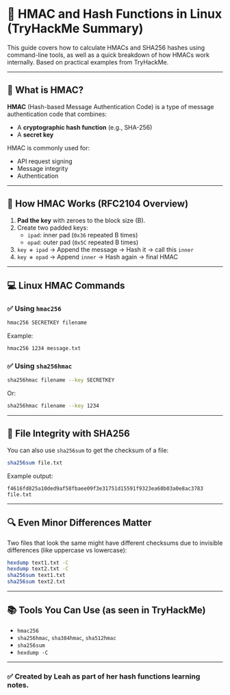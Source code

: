 # 🔐 HMAC and Hash Functions in Linux (TryHackMe Summary)

This guide covers how to calculate HMACs and SHA256 hashes using command-line tools, as well as a quick breakdown of how HMACs work internally. Based on practical examples from TryHackMe.

---

## 🧾 What is HMAC?

**HMAC** (Hash-based Message Authentication Code) is a type of message authentication code that combines:
- A **cryptographic hash function** (e.g., SHA-256)
- A **secret key**

HMAC is commonly used for:
- API request signing
- Message integrity
- Authentication

---

## 📐 How HMAC Works (RFC2104 Overview)

1. **Pad the key** with zeroes to the block size (B).
2. Create two padded keys:
   - `ipad`: inner pad (`0x36` repeated B times)
   - `opad`: outer pad (`0x5C` repeated B times)
3. `key ⊕ ipad` → Append the message → Hash it → call this `inner`
4. `key ⊕ opad` → Append `inner` → Hash again → final HMAC

---

## 💻 Linux HMAC Commands

### ✅ Using `hmac256`

```bash
hmac256 SECRETKEY filename
```

Example:
```bash
hmac256 1234 message.txt
```

### ✅ Using `sha256hmac`

```bash
sha256hmac filename --key SECRETKEY
```

Or:
```bash
sha256hmac filename --key 1234
```

---

## 🧪 File Integrity with SHA256

You can also use `sha256sum` to get the checksum of a file:

```bash
sha256sum file.txt
```

Example output:
```
f4616fd825a10ded9af58fbaee09f3e31751d15591f9323ea68b03a0e8ac3783  file.txt
```

---

## 🔍 Even Minor Differences Matter

Two files that look the same might have different checksums due to invisible differences (like uppercase vs lowercase):

```bash
hexdump text1.txt -C
hexdump text2.txt -C
sha256sum text1.txt
sha256sum text2.txt
```

---

## 📚 Tools You Can Use (as seen in TryHackMe)

- `hmac256`
- `sha256hmac`, `sha384hmac`, `sha512hmac`
- `sha256sum`
- `hexdump -C`

---

### ✅ Created by Leah as part of her hash functions learning notes.
